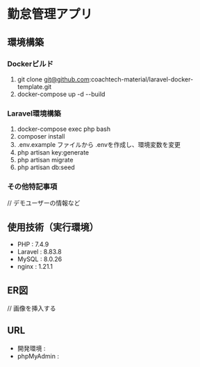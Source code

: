 # 勤怠管理アプリ

## 環境構築
### Dockerビルド
1.  git clone git@github.com:coachtech-material/laravel-docker-template.git
2. docker-compose up -d --build

### Laravel環境構築
1. docker-compose exec php bash
2. composer install
3. .env.example ファイルから .envを作成し、環境変数を変更
4. php artisan key:generate
5. php artisan migrate
6. php artisan db:seed

### その他特記事項
// デモユーザーの情報など

## 使用技術（実行環境）
* PHP : 7.4.9
* Laravel : 8.83.8
* MySQL : 8.0.26
* nginx : 1.21.1

## ER図
// 画像を挿入する

## URL
* 開発環境 : 
* phpMyAdmin : 